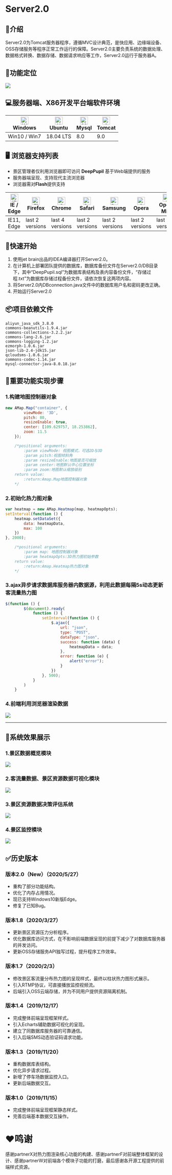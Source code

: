 # Server2.0
## 📝介绍
Server2.0为Tomcat服务器程序，遵循MVC设计典范，是快应用、边缘端设备、OSS存储服务等程序正常工作运行的保障。Server2.0主要负责系统的数据处理、数据格式转换、数据存储、数据请求响应等工作，Server2.0运行于服务器A。

## 🔨功能定位
![](https://i2.tiimg.com/716900/7cfb88d466048c45.jpg)


## 💻服务器端、X86开发平台端软件环境

| <img src="https://i2.tiimg.com/716900/865a9bfbffb6b742.png" alt="Windows" width="24px" height="24px" /><br/>Windows | <img src="https://i2.tiimg.com/716900/0ca7a41bc10100f0.png" alt="Ubuntu" width="24px" height="24px" /><br/>Ubuntu | <img src="https://i2.tiimg.com/716900/5da75e19e484588d.png" alt="Mysql" width="24px" height="24px" /><br/>Mysql | <img src="https://i2.tiimg.com/716900/63f5f049489a54a3.png" alt="Opera" width="24px" height="24px" /><br/>Tomcat |
| --------- | --------- | --------- | --------- | 
| Win10 / Win7| 18.04 LTS| 8.0|  9.0 

## 🖥 浏览器支持列表

- 景区管理者仅利用浏览器即可访问 **DeepPupil** 基于Web端提供的服务
- 服务器端呈现、支持现代主流浏览器
- 浏览器需对**Flash**提供支持

| <img src="https://i1.fuimg.com/716900/6f315bcd77c1be2a.png" alt="IE / Edge" width="24px" height="24px" /><br/>IE / Edge | <img src="https://i1.fuimg.com/716900/019888a645ef7faa.png" alt="Firefox" width="24px" height="24px" /><br/>Firefox | <img src="https://i1.fuimg.com/716900/dc4d903149eea9db.png" alt="Chrome" width="24px" height="24px" /><br/>Chrome | <img src="https://i1.fuimg.com/716900/bda2ee747d6a1385.png" alt="Safari" width="24px" height="24px" /><br/>Safari | <img src="https://i1.fuimg.com/716900/8aa993bcfb531b29.png" alt="Samsung" width="24px" height="24px" /><br/>Samsung | <img src="https://i1.fuimg.com/716900/b8c1e6dd6140e20b.png" alt="Opera" width="24px" height="24px" /><br/>Opera | <img src="https://i1.fuimg.com/716900/3cd1f14d9830a99a.png" alt="Opera Mini" width="24px" height="24px" /><br/>Opera Mini |
| --------- | --------- | --------- | --------- | --------- | --------- | --------- |
| IE11, Edge| last 2 versions| last 4 versions| last 2 versions| last 2 versions| last 2 versions| last 3 versions
## 🚀快速开始
1. 使用jet brain出品的IDEA编译器打开Server2.0。
2. 在计算机上部署团队提供的数据库，数据库备份文件在Server2.0/DB目录下，其中“DeepPupil.sql”为数据库表结构及表内容备份文件，“存储过程.txt”为数据库存储过程备份文件，请依次恢复这两项内容。
3. 将Server2.0内DBconnection.java文件中的数据库用户名和密码更改正确。
4. 开始运行Server2.0


## 📦项目依赖文件
```
aliyun_java_sdk_3.8.0
commons-beanutils-1.9.4.jar
commons-collections-3.2.2.jar
commons-lang-2.6.jar
commons-logging-1.2.jar
ezmorph-1.0.6.jar
json-lib-2.4-jdk15.jar
qcloudsms-1.0.6.jar
commons-codec-1.14.jar
mysql-connector-java-8.0.18.jar
```

## 🌱重要功能实现步骤
### 1.构建地图控制器对象
```javascript
new AMap.Map("container", {
        viewMode: '3D',
        pitch: 80,
        resizeEnable: true,
        center: [109.629757, 18.253862],
        zoom: 11.5
    });

    /*positional arguments:
        :param viewMode: 视图模式，可选2D与3D
        :param pitch:视图倾斜角
        :param resizeEnable:地图是否可缩放
        :param center:地图默认中心位置坐标
        :param zoom:地图默认缩放级别
    return value:
        :return:Amap.Map地图控制器对象
    */
```
### 2.初始化热力图对象
```javascript
var heatmap = new AMap.Heatmap(map, heatmapOpts);
setInterval(function () {
    heatmap.setDataSet({
        data: heatmapData,
        max: 100
    })
}, 2000);

    /*positional arguments:
        :param map: 地图控制器对象
        :param heatmapOpts:3D热力图初始参数
    return value:
        :return:Amap.Heatmap热力图对象
    */
```
### 3.ajax异步请求数据库服务器内数据源，利用此数据每隔5s动态更新客流量热力图
```javascript
$(function () {
        $(document).ready(
            function () {
                setInterval(function () {
                    $.ajax({
                        url: "json",
                        type: "POST",
                        dataType: "json",
                        success: function (data) {
                            heatmapData = data;
                        },
                        error: function (e) {
                            alert("error");
                        }
                    })
                }, 500);
            }
        )
    }
```
### 4.前端利用浏览器渲染数据
![](https://i2.tiimg.com/716900/1faed161ade06149.png)

---
## 🌈系统效果展示
### **1.景区数据概览模块**

![](https://i2.tiimg.com/716900/a87e28d6d0932810.png)
### **2.客流量数据、景区资源数据可视化模块**

![](https://i2.tiimg.com/716900/9eab45e7d04affc4.png)
### **3.景区资源数据决策评估系统**

![](https://i2.tiimg.com/716900/0a1aacdf93001743.jpg)
### **4.景区监控模块**

![](https://i2.tiimg.com/716900/4e3ab26847f6f740.png)

## ✅历史版本
### **版本2.0（New）（2020/5/27）**
* 重构了部分功能结构。
* 优化了内存占用情况。
* 现已支持Windows10新版Edge。
* 修复了已知Bug。

### **版本1.8（2020/3/27）**
* 更新景区资源压力分析程序。
* 优化数据库访问方式，在不影响前端数据呈现的前提下减少了对数据库服务器的并发访问。
* 更新OSS存储服务API独写过程，提升程序工作效率。

### **版本1.7（2020/2/3）**
* 修改景区客流量分布热力图的呈现样式，最终以柱状热力图形式展示。
* 引入RTMP协议，可直接播放监控视频流。
* 后端引入OSS云端存储，并为不同用户提供资源隔离机制。

### **版本1.4（2019/12/17）**
* 完成整体前端呈现框架样式。
* 引入Echarts辅助数据可视化的呈现。
* 建立了同数据库服务器的可靠通信。
* 引入后端SMS动态验证码请求功能。

### **版本1.3（2019/11/20）**
* 重构数据库表结构。
* 优化异步请求过程。
* 新增了停车场数据监控入口。
* 更新后端数据交互。

### **版本1.0（2019/11/15）**
* 完成整体前端呈现框架静态样式。
* 完善后端基本数据交互操作。

# ❤️鸣谢
感谢partnerX对热力图渲染核心功能的构建、感谢partnerF对前端整体框架的设计、感谢partnerW对前端各个模块子功能的打磨，最后感谢各开源工程提供的前端样式资源。
